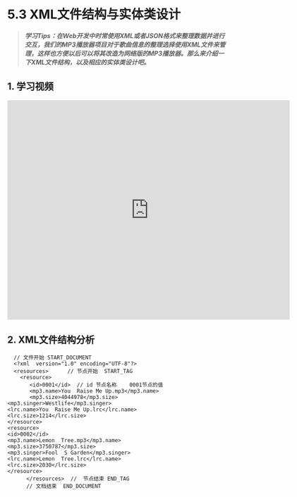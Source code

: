 # 5.3 XML文件结构与实体类设计

>##### 学习Tips：在Web开发中时常使用XML或者JSON格式来整理数据并进行交互，我们的MP3播放器项目对于歌曲信息的整理选择使用XML文件来管理，这样也方便以后可以将其改造为网络版的MP3播放器。那么来介绍一下XML文件结构，以及相应的实体类设计吧。

## 1. 学习视频

<iframe frameborder="0" width="640" height="498" src="https://v.qq.com/iframe/player.html?vid=z0180bhmznp&tiny=0&auto=0" allowfullscreen></iframe>

## 2. XML文件结构分析

```
  // 文件开始 START_DOCUMENT
  <?xml  version="1.0" encoding="UTF-8"?>  
  <resources>      // 节点开始  START_TAG
    <resource>
       <id>0001</id>  // id 节点名称    0001节点的值
       <mp3.name>You  Raise Me Up.mp3</mp3.name>
       <mp3.size>4044978</mp3.size>
<mp3.singer>Westlife</mp3.singer>
<lrc.name>You  Raise Me Up.lrc</lrc.name>
<lrc.size>1214</lrc.size>
</resource>
<resource>
<id>0002</id>
<mp3.name>Lemon  Tree.mp3</mp3.name>
<mp3.size>3750787</mp3.size>
<mp3.singer>Fool  S Garden</mp3.singer>
<lrc.name>Lemon  Tree.lrc</lrc.name>
<lrc.size>2030</lrc.size>
</resource>
      </resources>  //  节点结束 END_TAG
      // 文档结束  END_DOCUMENT
```